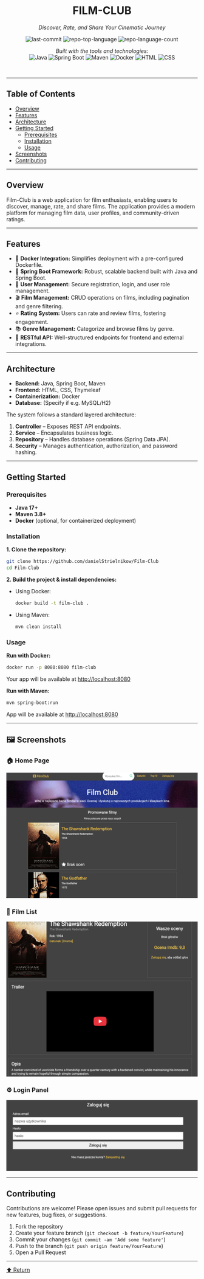 <div id="top"></div>

<div align="center">

# FILM-CLUB

<em>Discover, Rate, and Share Your Cinematic Journey</em>

<!-- BADGES -->
<img src="https://img.shields.io/github/last-commit/danielStrielnikow/Film-Club?style=flat&logo=git&logoColor=white&color=0080ff" alt="last-commit">
<img src="https://img.shields.io/github/languages/top/danielStrielnikow/Film-Club?style=flat&color=0080ff" alt="repo-top-language">
<img src="https://img.shields.io/github/languages/count/danielStrielnikow/Film-Club?style=flat&color=0080ff" alt="repo-language-count">

<em>Built with the tools and technologies:</em><br>
<img src="https://img.shields.io/badge/Java-007396.svg?style=flat&logo=java&logoColor=white" alt="Java">
<img src="https://img.shields.io/badge/SpringBoot-6DB33F.svg?style=flat&logo=springboot&logoColor=white" alt="Spring Boot">
<img src="https://img.shields.io/badge/Maven-C71A36.svg?style=flat&logo=apache-maven&logoColor=white" alt="Maven">
<img src="https://img.shields.io/badge/Docker-2496ED.svg?style=flat&logo=Docker&logoColor=white" alt="Docker">
<img src="https://img.shields.io/badge/HTML-005FAD.svg?style=flat&logo=html5&logoColor=white" alt="HTML">
<img src="https://img.shields.io/badge/CSS-1572B6.svg?style=flat&logo=css3&logoColor=white" alt="CSS">

</div>
<br>

---

## Table of Contents

- [Overview](#overview)
- [Features](#features)
- [Architecture](#architecture)
- [Getting Started](#getting-started)
    - [Prerequisites](#prerequisites)
    - [Installation](#installation)
    - [Usage](#usage)
- [Screenshots](#screenshots)
- [Contributing](#contributing)

---

## Overview

Film-Club is a web application for film enthusiasts, enabling users to discover, manage, rate, and share films. The application provides a modern platform for managing film data, user profiles, and community-driven ratings.

---

## Features

- 🎉 **Docker Integration:** Simplifies deployment with a pre-configured Dockerfile.
- 🚀 **Spring Boot Framework:** Robust, scalable backend built with Java and Spring Boot.
- 🔐 **User Management:** Secure registration, login, and user role management.
- 🎬 **Film Management:** CRUD operations on films, including pagination and genre filtering.
- ⭐ **Rating System:** Users can rate and review films, fostering engagement.
- 📚 **Genre Management:** Categorize and browse films by genre.
- 📖 **RESTful API:** Well-structured endpoints for frontend and external integrations.

---

## Architecture

- **Backend:** Java, Spring Boot, Maven
- **Frontend:** HTML, CSS, Thymeleaf
- **Containerization:** Docker
- **Database:** (Specify if e.g. MySQL/H2)

The system follows a standard layered architecture:
1. **Controller** – Exposes REST API endpoints.
2. **Service** – Encapsulates business logic.
3. **Repository** – Handles database operations (Spring Data JPA).
4. **Security** – Manages authentication, authorization, and password hashing.

---

## Getting Started

### Prerequisites

- **Java 17+**
- **Maven 3.8+**
- **Docker** (optional, for containerized deployment)

### Installation

**1. Clone the repository:**
```sh
git clone https://github.com/danielStrielnikow/Film-Club
cd Film-Club
```

**2. Build the project & install dependencies:**

- Using Docker:
    ```sh
    docker build -t film-club .
    ```
- Using Maven:
    ```sh
    mvn clean install
    ```

### Usage

**Run with Docker:**
```sh
docker run -p 8080:8080 film-club
```
Your app will be available at [http://localhost:8080](http://localhost:8080)

**Run with Maven:**
```sh
mvn spring-boot:run
```
App will be available at [http://localhost:8080](http://localhost:8080)

---

## 🖼️ Screenshots

### 🏠 Home Page

![Home Page](./screenshots/home.png)

### 🛒 Film List

![Products](./screenshots/products.png)


### ⚙️ Login Panel

![Admin Panel](./screenshots/login.png)

---

## Contributing

Contributions are welcome! Please open issues and submit pull requests for new features, bug fixes, or suggestions.

1. Fork the repository
2. Create your feature branch (`git checkout -b feature/YourFeature`)
3. Commit your changes (`git commit -am 'Add some feature'`)
4. Push to the branch (`git push origin feature/YourFeature`)
5. Open a Pull Request

---

<div align="left"><a href="#top">⬆ Return</a></div>
